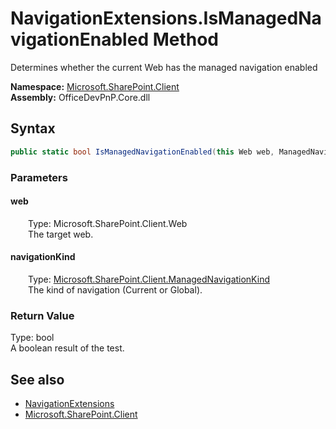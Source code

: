 # NavigationExtensions.IsManagedNavigationEnabled Method  
 Determines whether the current Web has the managed navigation enabled   

**Namespace:** [Microsoft.SharePoint.Client](Microsoft.SharePoint.Client.md)  
**Assembly:** OfficeDevPnP.Core.dll  
## Syntax
```C#
public static bool IsManagedNavigationEnabled(this Web web, ManagedNavigationKind navigationKind)
```
### Parameters
#### web  
&emsp;&emsp;Type: Microsoft.SharePoint.Client.Web  
&emsp;&emsp;The target web.  

  

#### navigationKind  
&emsp;&emsp;Type: [Microsoft.SharePoint.Client.ManagedNavigationKind](Microsoft.SharePoint.Client.ManagedNavigationKind.md)  
&emsp;&emsp;The kind of navigation (Current or Global).  

  

### Return Value
Type: bool  
A boolean result of the test.  


## See also
- [NavigationExtensions](Microsoft.SharePoint.Client.NavigationExtensions.md) 
- [Microsoft.SharePoint.Client](Microsoft.SharePoint.Client.md) 
